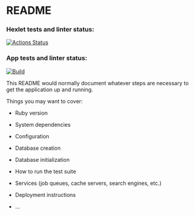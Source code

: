 # README
### Hexlet tests and linter status:
[![Actions Status](https://github.com/Diopus/rails-project-64/actions/workflows/hexlet-check.yml/badge.svg)](https://github.com/Diopus/rails-project-64/actions)
### App tests and linter status:
[![Build](https://github.com/Diopus/rails-project-64/actions/workflows/build.yml/badge.svg)](https://github.com/Diopus/rails-project-64/actions/workflows/build.yml)

This README would normally document whatever steps are necessary to get the
application up and running.

Things you may want to cover:

* Ruby version

* System dependencies

* Configuration

* Database creation

* Database initialization

* How to run the test suite

* Services (job queues, cache servers, search engines, etc.)

* Deployment instructions

* ...
